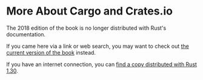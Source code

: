 # More About Cargo and Crates.io

The 2018 edition of the book is no longer distributed with Rust's documentation.

If you came here via a link or web search, you may want to check out [the current
version of the book](../ch14-00-more-about-cargo.md) instead.

If you have an internet connection, you can [find a copy distributed with
Rust
1.30](https://doc.rust-lang.org/1.30.0/book/2018-edition/ch14-00-more-about-cargo.html).